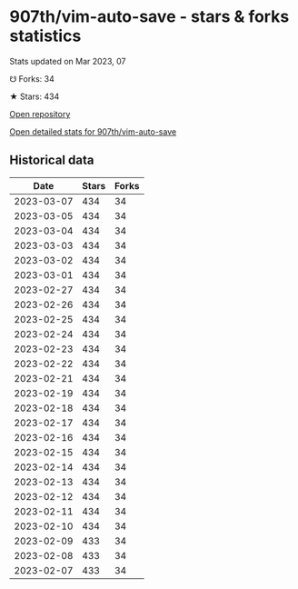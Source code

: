 # 907th/vim-auto-save - stars & forks statistics

Stats updated on Mar 2023, 07

☋ Forks: 34

★ Stars: 434

[Open repository](https://github.com/907th/vim-auto-save)

[Open detailed stats for 907th/vim-auto-save](https://reviewgithub.com/rep/907th/vim-auto-save)

## Historical data
| Date | Stars | Forks |
|------|-------|-------|
| 2023-03-07 | 434 | 34 | 
| 2023-03-05 | 434 | 34 | 
| 2023-03-04 | 434 | 34 | 
| 2023-03-03 | 434 | 34 | 
| 2023-03-02 | 434 | 34 | 
| 2023-03-01 | 434 | 34 | 
| 2023-02-27 | 434 | 34 | 
| 2023-02-26 | 434 | 34 | 
| 2023-02-25 | 434 | 34 | 
| 2023-02-24 | 434 | 34 | 
| 2023-02-23 | 434 | 34 | 
| 2023-02-22 | 434 | 34 | 
| 2023-02-21 | 434 | 34 | 
| 2023-02-19 | 434 | 34 | 
| 2023-02-18 | 434 | 34 | 
| 2023-02-17 | 434 | 34 | 
| 2023-02-16 | 434 | 34 | 
| 2023-02-15 | 434 | 34 | 
| 2023-02-14 | 434 | 34 | 
| 2023-02-13 | 434 | 34 | 
| 2023-02-12 | 434 | 34 | 
| 2023-02-11 | 434 | 34 | 
| 2023-02-10 | 434 | 34 | 
| 2023-02-09 | 433 | 34 | 
| 2023-02-08 | 433 | 34 | 
| 2023-02-07 | 433 | 34 | 

